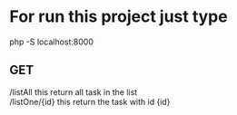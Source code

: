 # For run this project just type
php -S localhost:8000

GET
-------------------
/listAll this return all task in the list  
/listOne/{id} this return the task with id {id}

